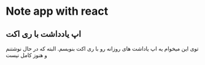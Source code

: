 # Note app with react
## اپ یادداشت با ری اکت
توی این میخوام یه اپ یاداشت های روزانه رو با ری اکت بنویسم.
البته که در حال نوشتنم و هنوز کامل نیست